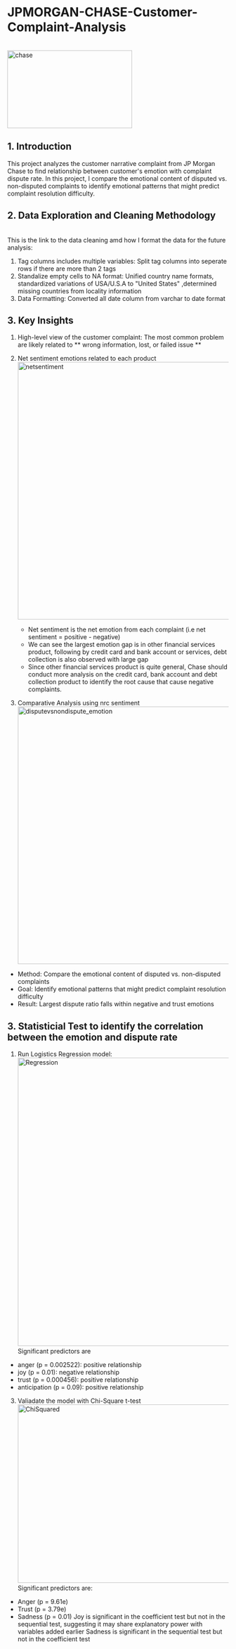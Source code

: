 # JPMORGAN-CHASE-Customer-Complaint-Analysis
<br/> <img width="284" height="177" alt="chase" src="https://github.com/user-attachments/assets/47befb93-0ff8-4833-a5ff-965da21783e8" />
## 1. Introduction
This project analyzes the customer narrative complaint from JP Morgan Chase to find relationship between customer's emotion with complaint dispute rate. In this project, I compare the emotional content of disputed vs. non-disputed complaints to identify emotional patterns that might predict complaint resolution difficulty.

## 2. Data Exploration and Cleaning Methodology
</br> This is the link to the data cleaning amd how I format the data for the future analysis: 
1. Tag columns includes multiple variables: Split tag columns into seperate rows if there are more than 2 tags
2. Standalize empty cells to NA format: Unified country name formats, standardized variations of USA/U.S.A to "United States" ,determined missing countries from locality information
3. Data Formatting: Converted all date column from varchar to date format

## 3. Key Insights
1. High-level view of the customer complaint: The most common problem are likely related to ** wrong information, lost, or failed issue **
2. Net sentiment emotions related to each product
</br> <img width="1340" height="586" alt="netsentiment" src="https://github.com/user-attachments/assets/37b408f5-68eb-40bb-bbb3-3f5aee0b0e48" />
   - Net sentiment is the net emotion from each complaint (i.e net sentiment = positive - negative)
   - We can see the largest emotion gap is in other financial services product, following by credit card and bank account or services, debt collection is also observed with large gap
   - Since other financial services product is quite general, Chase should conduct more analysis on the credit card, bank account and debt collection product to identify the root cause that cause negative complaints.

3. Comparative Analysis using nrc sentiment
<br/> <img width="1340" height="586" alt="disputevsnondispute_emotion" src="https://github.com/user-attachments/assets/3d5eefa4-715f-41fc-a709-38facde4bcc6" />
- Method: Compare the emotional content of disputed vs. non-disputed complaints
- Goal: Identify emotional patterns that might predict complaint resolution difficulty
- Result: Largest dispute ratio falls within negative and trust emotions

## 3. Statisticial Test to identify the correlation between the emotion and dispute rate
1. Run Logistics Regression model:
<br/> <img width="888" height="656" alt="Regression" src="https://github.com/user-attachments/assets/74de54c7-a52a-492a-b3fd-2485e522d201" />
Significant predictors are
- anger (p = 0.002522): positive relationship 
- joy (p = 0.01): negative relationship 
- trust (p = 0.000456): positive relationship 
- anticipation (p = 0.09): positive relationship 

3. Valiadate the model with Chi-Square t-test
<br/> <img width="917" height="406" alt="ChiSquared" src="https://github.com/user-attachments/assets/0e5f9570-6d41-49ba-88d9-e6888cdf5f8b" />
Significant predictors are:
- Anger (p = 9.61e)
- Trust (p = 3.79e)
- Sadness (p = 0.01)
Joy is significant in the coefficient test but not in the sequential test, suggesting it may share explanatory power with variables added earlier
Sadness is significant in the sequential test but not in the coefficient test



   




